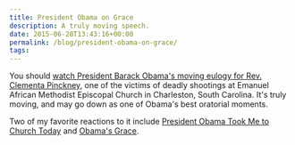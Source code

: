 ```yaml
---
title: President Obama on Grace
description: A truly moving speech.
date: 2015-06-28T13:43:16+00:00
permalink: /blog/president-obama-on-grace/
tags:
---
```


You should [watch President Barack Obama's moving eulogy for Rev. Clementa Pinckney](https://www.youtube.com/watch?v=ZDXMoO9ABFE), one of the victims of deadly shootings at Emanuel African Methodist Episcopal Church in Charleston, South Carolina. It's truly moving, and may go down as one of Obama's best oratorial moments.

Two of my favorite reactions to it include [President Obama Took Me to Church Today](http://theconcourse.deadspin.com/president-obama-took-me-to-church-today-1714260805) and [Obama's Grace](http://www.theatlantic.com/politics/archive/2015/06/grace/397064/).
